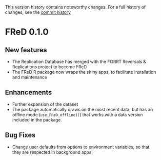 This version history contains noteworthy changes. For a full history of changes, see the [commit history](https://github.com/forrtproject/FReD/commits/main/)

# FReD 0.1.0

## New features
- The Replication Database has merged with the FORRT Reversals & Replications project to become FReD
- The FReD R package now wraps the shiny apps, to facilitate installation and maintenance

## Enhancements
- Further expansion of the dataset
- The package automatically draws on the most recent data, but has an offline mode (`use_FReD_offline()`) that works with a data version included in the package.

## Bug Fixes
- Change user defaults from options to environment variables, so that they are respected in background apps.


